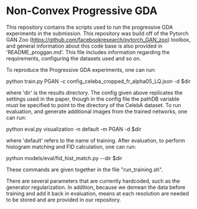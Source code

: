 # Non-Convex Progressive GDA 

This repository contains the scripts used to run the progressive GDA experiments in the submission. This repository was build off of the Pytorch GAN Zoo (https://github.com/facebookresearch/pytorch_GAN_zoo) toolbox, and general information about this code base is also provided in 'README_proggan.md'. This file includes information regarding the requirements, configuring the datasets used and so on.

To reproduce the Progressive GDA experiments, one can run:

python train.py PGAN -c config_celeba_cropped_fr_alpha05_LQ.json -d $dir

where 'dir' is the results directory. The config given above replicates the settings used in the paper, though in the config file the pathDB variable must be specified to point to the directory of the CelebA dataset. To run evaluation, and generate additional images from the trained networks, one can run:

python eval.py visualization -n default -m PGAN -d $dir

where 'default' refers to the name of training. After evaluation, to perform histogram matching and FID calculation, one can run:

python models/eval/fid_hist_match.py --dir $dir

These commands are given together in the file "run_training.sh".

There are several parameters that are currently hardcoded, such as the generator regularization. In addition, because we demean the data before training and add it back in evaluation, means at each resolution are needed to be stored and are provided in our repository.
